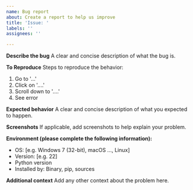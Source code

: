 ```yaml
---
name: Bug report
about: Create a report to help us improve
title: 'Issue: '
labels: ''
assignees: ''

---
```


**Describe the bug**
A clear and concise description of what the bug is.

**To Reproduce**
Steps to reproduce the behavior:
1. Go to '...'
2. Click on '....'
3. Scroll down to '....'
4. See error

**Expected behavior**
A clear and concise description of what you expected to happen.

**Screenshots**
If applicable, add screenshots to help explain your problem.

**Environment (please complete the following information):**
 - OS: [e.g. Windows 7 (32-bit), macOS ..., Linux]
 - Version: [e.g. 22]
 - Python version 
 - Installed by: Binary, pip, sources

**Additional context**
Add any other context about the problem here.
